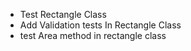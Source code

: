 - Test Rectangle Class
- Add Validation tests In Rectangle Class
- test Area method in rectangle class

